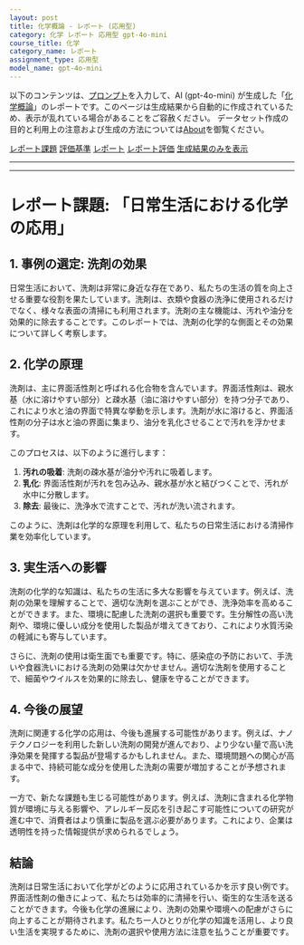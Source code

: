 ```yaml
---
layout: post
title: 化学概論 - レポート (応用型)
category: 化学 レポート 応用型 gpt-4o-mini
course_title: 化学
category_name: レポート
assignment_type: 応用型
model_name: gpt-4o-mini
---
```


以下のコンテンツは、[プロンプト](https://github.com/takedatoshiyuki/synthetic_assignments/tree/main/generated/化学/gpt-4o-mini/prompt_レポート-応用型.md)を入力して、AI (gpt-4o-mini) が生成した「[化学概論](/contents/化学/)」のレポートです。このページは生成結果から自動的に作成されているため、表示が乱れている場合があることをご容赦ください。
データセット作成の目的と利用上の注意および生成の方法については[About](/About)を御覧ください。

[レポート課題](../レポート課題-応用型)
[評価基準](../評価基準-応用型)
[レポート](../レポート-応用型)
[レポート評価](../レポート評価-応用型)
[生成結果のみを表示](https://github.com/takedatoshiyuki/synthetic_assignments/tree/main/generated/化学/gpt-4o-mini/レポート-応用型.md)
  

***
***
  
# レポート課題: 「日常生活における化学の応用」

## 1. 事例の選定: 洗剤の効果

日常生活において、洗剤は非常に身近な存在であり、私たちの生活の質を向上させる重要な役割を果たしています。洗剤は、衣類や食器の洗浄に使用されるだけでなく、様々な表面の清掃にも利用されます。洗剤の主な機能は、汚れや油分を効果的に除去することです。このレポートでは、洗剤の化学的な側面とその効果について詳しく考察します。

## 2. 化学の原理

洗剤は、主に界面活性剤と呼ばれる化合物を含んでいます。界面活性剤は、親水基（水に溶けやすい部分）と疎水基（油に溶けやすい部分）を持つ分子であり、これにより水と油の界面で特異な挙動を示します。洗剤が水に溶けると、界面活性剤の分子は水と油の界面に集まり、油分を乳化させることで汚れを浮かせます。

このプロセスは、以下のように進行します：

1. **汚れの吸着**: 洗剤の疎水基が油分や汚れに吸着します。
2. **乳化**: 界面活性剤が汚れを包み込み、親水基が水と結びつくことで、汚れが水中に分散します。
3. **除去**: 最後に、洗浄水で流すことで、汚れが洗い流されます。

このように、洗剤は化学的な原理を利用して、私たちの日常生活における清掃作業を効率化しています。

## 3. 実生活への影響

洗剤の化学的な知識は、私たちの生活に多大な影響を与えています。例えば、洗剤の効果を理解することで、適切な洗剤を選ぶことができ、洗浄効率を高めることができます。また、環境に配慮した洗剤の選択も重要です。生分解性の高い洗剤や、環境に優しい成分を使用した製品が増えてきており、これにより水質汚染の軽減にも寄与しています。

さらに、洗剤の使用は衛生面でも重要です。特に、感染症の予防において、手洗いや食器洗いにおける洗剤の効果は欠かせません。適切な洗剤を使用することで、細菌やウイルスを効果的に除去し、健康を守ることができます。

## 4. 今後の展望

洗剤に関連する化学の応用は、今後も進展する可能性があります。例えば、ナノテクノロジーを利用した新しい洗剤の開発が進んでおり、より少ない量で高い洗浄効果を発揮する製品が登場するかもしれません。また、環境問題への関心が高まる中で、持続可能な成分を使用した洗剤の需要が増加することが予想されます。

一方で、新たな課題も生じる可能性があります。例えば、洗剤に含まれる化学物質が環境に与える影響や、アレルギー反応を引き起こす可能性についての研究が進む中で、消費者はより慎重に製品を選ぶ必要があります。これにより、企業は透明性を持った情報提供が求められるでしょう。

## 結論

洗剤は日常生活において化学がどのように応用されているかを示す良い例です。界面活性剤の働きによって、私たちは効率的に清掃を行い、衛生的な生活を送ることができます。今後も化学の進展により、洗剤の効果や環境への配慮がさらに向上することが期待されます。私たち一人ひとりが化学の知識を活用し、より良い生活を実現するために、洗剤の選択や使用方法に注意を払うことが重要です。
